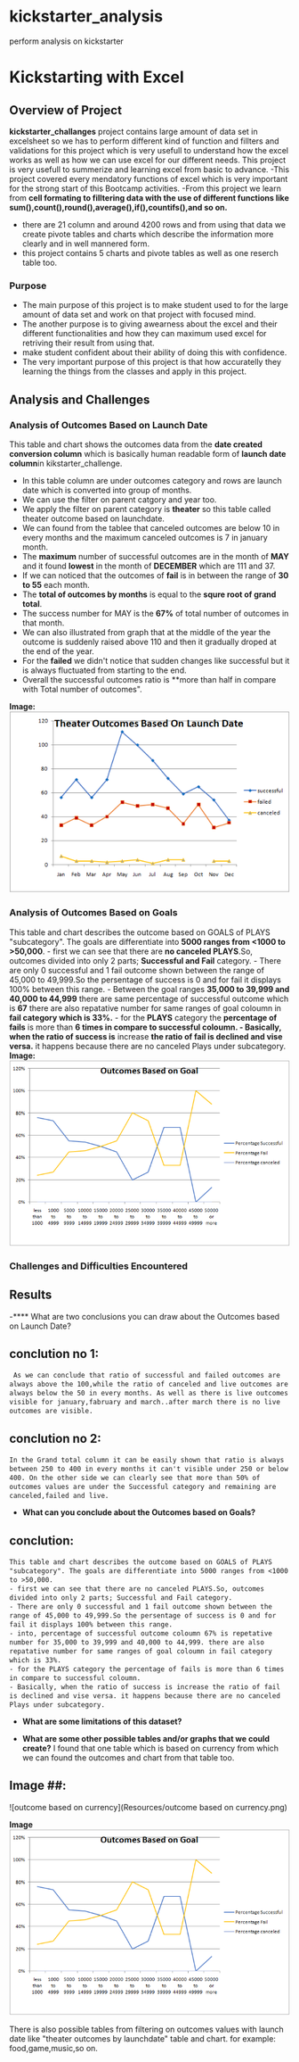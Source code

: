 # kickstarter_analysis
perform analysis on kickstarter

# Kickstarting with Excel

## Overview of Project
  **kickstarter_challanges** project contains large amount of data set in excelsheet so we has to perform different kind of function and fillters and validations for this project which is very usefull to understand how the excel works as well as how we can use excel for our different needs. This project is very usefull to summerize and learning excel from basic to advance.
  -This project covered every mendatory functions of excel which is very important for the strong start of this Bootcamp activities.
  -From this project we learn from **cell formating to filltering data with the use of different functions like sum(),count(),round(),average(),if(),countifs(),and so on.**
  - there are 21 column and around 4200 rows and from using that data we create pivote tables and charts which describe the information more clearly and in well mannered form.
  - this project contains 5 charts and pivote tables as well as one reserch table too.


### Purpose
  - The main purpose of this project is to make student used to for the large amount of data set and work on that project with focused mind. 
  - The another purpose is to giving awearness about the excel and their different functionalities and how they can maximum used excel for retriving their result from using that.
  - make student confident about their ability of doing this with confidence.
  - The very important purpose of this project is that how accuratelly they learning the things from the classes and apply in this project.

## Analysis and Challenges

### Analysis of Outcomes Based on Launch Date
   This table and chart shows the outcomes data from the **date created conversion column** which is basically human readable form of **launch date column**in kikstarter_challenge.
   - In this table column are under outcomes category and rows are launch date which is converted into group of months.
   - We can use the filter on parent catgory and year too.
   - We apply the filter on parent category is **theater** so this table called theater outcome based on launchdate.
   - We can found from the tablee that canceled outcomes are below 10 in every months and the maximum canceled outcomes is 7 in january month.
   - The **maximum** number of successful outcomes are in the month of **MAY** and it found **lowest** in the month of **DECEMBER** which are 111 and 37.
   - If we can noticed that the outcomes of **fail** is in between the range of **30 to 55** each month.
   - The **total of outcomes by months** is equal to the **squre root of grand total**.
   - The success number for MAY is the **67%** of total number of outcomes in that month.
   - We can also illustrated from graph that at the middle of the year the outcome is suddenly raised above 110 and then it gradually droped at the end of the year.
   - For the **failed** we didn't notice that sudden changes like successful but it is always fluctuated from starting to the end.
   - Overall the successful outcomes ratio is **more than half in compare with Total number of outcomes". 

**Image:**
![Theater_Outcomes_vs_Launch](Resources/Theater_Outcomes_vs_Launch.png)

### Analysis of Outcomes Based on Goals

This table and chart describes the outcome based on GOALS of PLAYS "subcategory". The goals are differentiate into **5000 ranges from <1000 to >50,000**.
    - first we can see that there are **no canceled PLAYS**.So, outcomes divided into only 2 parts; **Successful and Fail** category.
    - There are only 0 successful and 1 fail outcome shown between the range of 45,000 to 49,999.So the persentage of success is 0 and for fail it displays 100% between this range.
    - Between the goal ranges **35,000 to 39,999 and 40,000 to 44,999** there are same  percentage of successful outcome which is  **67**  there are also repatative number for same ranges of goal coloumn in **fail category which is 33%.**
    - for the **PLAYS** category the **percentage of fails** is more than **6 times **in compare to successful coloumn.**
    - Basically, when the ratio of success is** increase **the ratio of fail is declined and vise versa.** it happens because there are no canceled Plays under subcategory.
    **Image:**
    ![Outcomes_vs_Goals](Resources/Outcomes_vs_Goals.png)
    

### Challenges and Difficulties Encountered
  

## Results

-**** What are two conclusions you can draw about the Outcomes based on Launch Date?

## conclution no 1:
     As we can conclude that ratio of successful and failed outcomes are always above the 100,while the ratio of canceled and live outcomes are always below the 50 in every months. As well as there is live outcomes visible for january,fabruary and march..after march there is no live outcomes are visible.

## conclution no 2:
    In the Grand total column it can be easily shown that ratio is always between 250 to 400 in every months it can't visible under 250 or below 400. On the other side we can clearly see that more than 50% of outcomes values are under the Successful category and remaining are canceled,failed and live.

- **What can you conclude about the Outcomes based on Goals?**
## conclution:
    This table and chart describes the outcome based on GOALS of PLAYS "subcategory". The goals are differentiate into 5000 ranges from <1000 to >50,000.
    - first we can see that there are no canceled PLAYS.So, outcomes divided into only 2 parts; Successful and Fail category.
    - There are only 0 successful and 1 fail outcome shown between the range of 45,000 to 49,999.So the persentage of success is 0 and for fail it displays 100% between this range.
    - into, percentage of successful outcome coloumn 67% is repetative number for 35,000 to 39,999 and 40,000 to 44,999. there are also repatative number for same ranges of goal coloumn in fail category which is 33%.
    - for the PLAYS category the percentage of fails is more than 6 times in compare to successful coloumn.
    - Basically, when the ratio of success is increase the ratio of fail is declined and vise versa. it happens because there are no canceled Plays under subcategory.


- **What are some limitations of this dataset?**

    


- **What are some other possible tables and/or graphs that we could create?**
I found that one table which is based on currency from which we can found the outcomes and chart from that table too.

## Image ##:
![outcome based on currency](Resources/outcome based on currency.png)

**Image**
![Outcome_vs_Goals](Resources/Outcomes_vs_Goals.png)



 There is also possible tables from filtering on outcomes values with launch date like "theater outcomes by launchdate" table and chart. for example: food,game,music,so on.

